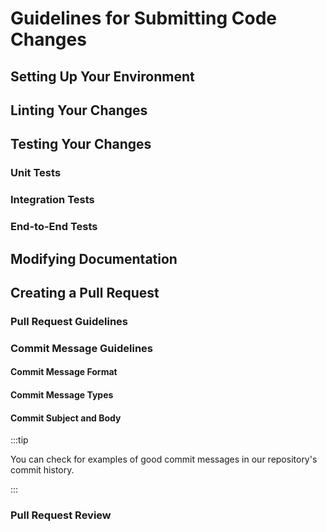 # Guidelines for Submitting Code Changes

## Setting Up Your Environment

## Linting Your Changes

## Testing Your Changes

### Unit Tests

### Integration Tests

### End-to-End Tests

## Modifying Documentation

## Creating a Pull Request

### Pull Request Guidelines

### Commit Message Guidelines

#### Commit Message Format

#### Commit Message Types

#### Commit Subject and Body

:::tip

You can check for examples of good commit messages in our repository's commit history.

:::

### Pull Request Review
